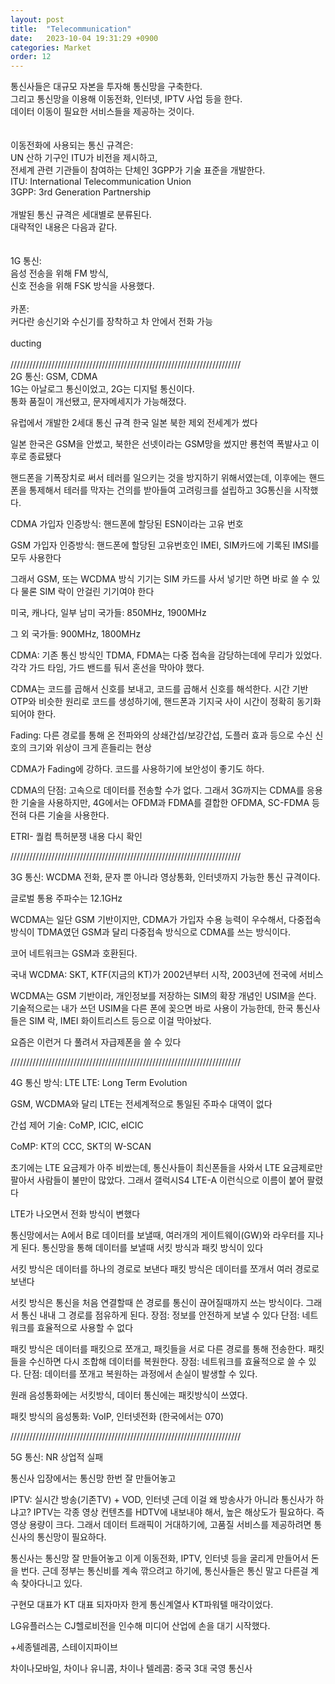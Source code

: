 ```yaml
---
layout: post
title:  "Telecommunication"
date:   2023-10-04 19:31:29 +0900
categories: Market
order: 12
---
```


통신사들은 대규모 자본을 투자해 통신망을 구축한다.<br>
그리고 통신망을 이용해 이동전화, 인터넷, IPTV 사업 등을 한다.<br>
데이터 이동이 필요한 서비스들을 제공하는 것이다.<br>
<br>
<br>
이동전화에 사용되는 통신 규격은:<br>
UN 산하 기구인 ITU가 비전을 제시하고,<br>
전세계 관련 기관들이 참여하는 단체인 3GPP가 기술 표준을 개발한다.<br>
ITU: International Telecommunication Union<br>
3GPP: 3rd Generation Partnership<br>
<br>
개발된 통신 규격은 세대별로 분류된다.<br>
대략적인 내용은 다음과 같다.<br>
<br>
<br>
1G 통신:<br>
음성 전송을 위해 FM 방식,<br>
신호 전송을 위해 FSK 방식을 사용했다.<br>
<br>
카폰:<br>
커다란 송신기와 수신기를 장착하고 차 안에서 전화 가능<br>
<br>
ducting<br>
<br>
/////////////////////////////////////////////////////////////////////////
<br>
2G 통신: GSM, CDMA<br>
1G는 아날로그 통신이었고, 2G는 디지털 통신이다.<br>
통화 품질이 개선됐고, 문자메세지가 가능해졌다.<br>



유럽에서 개발한 2세대 통신 규격
한국 일본 북한 제외 전세계가 썼다

일본 한국은 GSM을 안썼고,
북한은 선넷이라는 GSM망을 썼지만 룡천역 폭발사고 이후로 종료됐다

핸드폰을 기폭장치로 써서 테러를 일으키는 것을 방지하기 위해서였는데,
이후에는 핸드폰을 통제해서 테러를 막자는 건의를 받아들여 고려링크를 설립하고 3G통신을 시작했다.


CDMA 가입자 인증방식:
핸드폰에 할당된 ESN이라는 고유 번호

GSM 가입자 인증방식:
핸드폰에 할당된 고유번호인 IMEI,
SIM카드에 기록된 IMSI를 모두 사용한다

그래서 GSM, 또는 WCDMA 방식 기기는
SIM 카드를 사서 넣기만 하면 바로 쓸 수 있다
물론 SIM 락이 안걸린 기기여야 한다

미국, 캐나다, 일부 남미 국가들:
850MHz, 1900MHz

그 외 국가들:
900MHz, 1800MHz



CDMA:
기존 통신 방식인 TDMA, FDMA는 다중 접속을 감당하는데에 무리가 있었다.
각각 가드 타임, 가드 밴드를 둬서 혼선을 막아야 했다.

CDMA는 코드를 곱해서 신호를 보내고, 코드를 곱해서 신호를 해석한다.
시간 기반 OTP와 비슷한 원리로 코드를 생성하기에,
핸드폰과 기지국 사이 시간이 정확히 동기화되어야 한다.

Fading: 다른 경로를 통해 온 전파와의 상쇄간섭/보강간섭, 도플러 효과 등으로
수신 신호의 크기와 위상이 크게 흔들리는 현상

CDMA가 Fading에 강하다.
코드를 사용하기에 보안성이 좋기도 하다.

CDMA의 단점: 고속으로 데이터를 전송할 수가 없다.
그래서 3G까지는 CDMA를 응용한 기술을 사용하지만,
4G에서는 OFDM과 FDMA를 결합한 OFDMA, SC-FDMA 등 전혀 다른 기술을 사용한다.

ETRI- 퀄컴 특허분쟁 내용 다시 확인

/////////////////////////////////////////////////////////////////////////

3G 통신: WCDMA
전화, 문자 뿐 아니라 영상통화, 인터넷까지 가능한 통신 규격이다.


글로벌 통용 주파수는 12.1GHz

WCDMA는 일단 GSM 기반이지만,
CDMA가 가입자 수용 능력이 우수해서,
다중접속 방식이 TDMA였던 GSM과 달리
다중접속 방식으로 CDMA를 쓰는 방식이다.

코어 네트워크는 GSM과 호환된다.

국내 WCDMA:
SKT, KTF(지금의 KT)가
2002년부터 시작, 2003년에 전국에 서비스

WCDMA는 GSM 기반이라,
개인정보를 저장하는 SIM의 확장 개념인 USIM을 쓴다.
기술적으로는 내가 쓰던 USIM을 다른 폰에 꽂으면 바로 사용이 가능한데,
한국 통신사들은 SIM 락, IMEI 화이트리스트 등으로 이걸 막아놨다.

요즘은 이런거 다 풀려서 자급제폰을 쓸 수 있다


/////////////////////////////////////////////////////////////////////////


4G 통신 방식: LTE
LTE: Long Term Evolution

GSM, WCDMA와 달리 LTE는 전세계적으로 통일된 주파수 대역이 없다

간섭 제어 기술:
CoMP, ICIC, eICIC

CoMP:
KT의 CCC, SKT의 W-SCAN

초기에는 LTE 요금제가 아주 비쌌는데,
통신사들이 최신폰들을 사와서 LTE 요금제로만 팔아서 사람들이 불만이 많았다.
그래서 갤럭시S4 LTE-A 이런식으로 이름이 붙어 팔렸다

LTE가 나오면서 전화 방식이 변했다


통신망에서는 A에서 B로 데이터를 보낼때,
여러개의 게이트웨이(GW)와 라우터를 지나게 된다.
통신망을 통해 데이터를 보낼때 서킷 방식과 패킷 방식이 있다

서킷 방식은 데이터를 하나의 경로로 보낸다
패킷 방식은 데이터를 쪼개서 여러 경로로 보낸다

서킷 방식은 통신을 처음 연결할때 쓴 경로를 통신이 끊어질때까지 쓰는 방식이다.
그래서 통신 내내 그 경로를 점유하게 된다.
장점: 정보를 안전하게 보낼 수 있다
단점: 네트워크를 효율적으로 사용할 수 없다

패킷 방식은 데이터를 패킷으로 쪼개고, 패킷들을 서로 다른 경로를 통해 전송한다.
패킷들을 수신하면 다시 조합해 데이터를 복원한다.
장점: 네트워크를 효율적으로 쓸 수 있다.
단점: 데이터를 쪼개고 복원하는 과정에서 손실이 발생할 수 있다.

원래 음성통화에는 서킷방식, 데이터 통신에는 패킷방식이 쓰였다.

패킷 방식의 음성통화: VoIP, 인터넷전화 (한국에서는 070)


/////////////////////////////////////////////////////////////////////////


5G 통신: NR
상업적 실패




통신사 입장에서는 통신망 한번 잘 만들어놓고 


IPTV: 실시간 방송(기존TV) + VOD, 인터넷
근데 이걸 왜 방송사가 아니라 통신사가 하냐고?
IPTV는 각종 영상 컨텐츠를 HDTV에 내보내야 해서, 높은 해상도가 필요하다. 즉 영상 용량이 크다.
그래서 데이터 트래픽이 거대하기에, 고품질 서비스를 제공하려면 통신사의 통신망이 필요하다.


통신사는 통신망 잘 만들어놓고 이게 이동전화, IPTV, 인터넷 등을 굴리게 만들어서 돈을 번다.
근데 정부는 통신비를 계속 깎으려고 하기에, 통신사들은 통신 말고 다른걸 계속 찾아다니고 있다.

구현모 대표가 KT 대표 되자마자 한게 통신계열사 KT파워텔 매각이었다.

LG유플러스는 CJ헬로비전을 인수해 미디어 산업에 손을 대기 시작했다.

+세종텔레콤, 스테이지파이브

차이나모바일, 차이나 유니콤, 차이나 텔레콤: 중국 3대 국영 통신사
